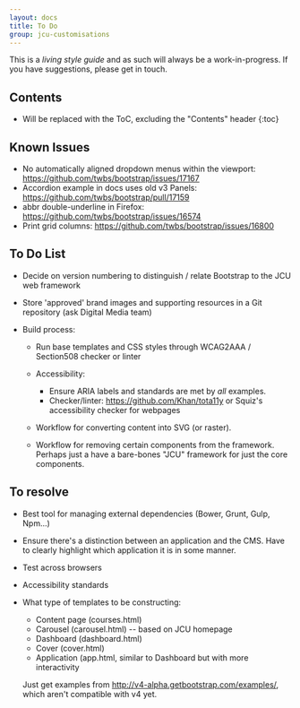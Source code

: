 ```yaml
---
layout: docs
title: To Do
group: jcu-customisations
---
```


This is a *living style guide* and as such will always be a work-in-progress.
If you have suggestions, please get in touch.

## Contents

* Will be replaced with the ToC, excluding the "Contents" header
{:toc}


## Known Issues

* No automatically aligned dropdown menus within the viewport:
  <https://github.com/twbs/bootstrap/issues/17167>
* Accordion example in docs uses old v3 Panels:
  <https://github.com/twbs/bootstrap/pull/17159>
* abbr double-underline in Firefox:
  <https://github.com/twbs/bootstrap/issues/16574>
* Print grid columns: <https://github.com/twbs/bootstrap/issues/16800>

## To Do List

* Decide on version numbering to distinguish / relate Bootstrap to the JCU web
  framework

* Store 'approved' brand images and supporting resources in a Git repository
  (ask Digital Media team)

* Build process:

  * Run base templates and CSS styles through WCAG2AAA / Section508 checker or
    linter

  * Accessibility:

    * Ensure ARIA labels and standards are met by *all* examples.
    * Checker/linter: https://github.com/Khan/tota11y or Squiz's accessibility checker for webpages

  * Workflow for converting content into SVG (or raster).

  * Workflow for removing certain components from the framework.  Perhaps just a
    have a bare-bones "JCU" framework for just the core components.

## To resolve

* Best tool for managing external dependencies (Bower, Grunt, Gulp, Npm...)
* Ensure there's a distinction between an application and the CMS.  Have to
  clearly highlight which application it is in some manner.

* Test across browsers
* Accessibility standards
* What type of templates to be constructing:

  * Content page (courses.html)
  * Carousel (carousel.html) -- based on JCU homepage
  * Dashboard (dashboard.html)
  * Cover (cover.html)
  * Application (app.html, similar to Dashboard but with more interactivity

  Just get examples from http://v4-alpha.getbootstrap.com/examples/, which
  aren't compatible with v4 yet.

